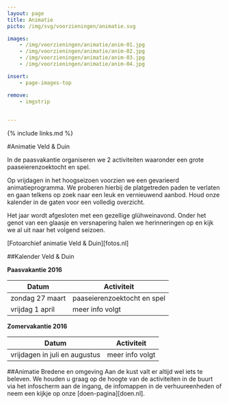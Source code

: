 ```yaml
---
layout: page
title: Animatie
picto: /img/svg/voorzieningen/animatie.svg

images:
    - /img/voorzieningen/animatie/anim-01.jpg
    - /img/voorzieningen/animatie/anim-02.jpg
    - /img/voorzieningen/animatie/anim-03.jpg
    - /img/voorzieningen/animatie/anim-04.jpg

insert:
    - page-images-top

remove:
    - imgstrip
    

---
```

{% include links.md %}

#Animatie Veld & Duin

In de paasvakantie organiseren we 2 activiteiten waaronder een grote paaseierenzoektocht en spel.

Op vrijdagen in het hoogseizoen voorzien we een gevarieerd animatieprogramma. We proberen hierbij de platgetreden paden te verlaten en gaan telkens op zoek naar een leuk en vernieuwend aanbod. Houd onze kalender in de gaten voor een volledig overzicht.

Het jaar wordt afgesloten met een gezellige glühweinavond. Onder het genot van een glaasje en versnapering halen we herinneringen op en kijk we al uit naar het volgend seizoen.

[Fotoarchief animatie Veld & Duin][fotos.nl]


##Kalender Veld & Duin

**Paasvakantie 2016**

| Datum | Activiteit |
|-------|------------|
| zondag 27 maart| paaseierenzoektocht en spel|
| vrijdag 1 april| meer info volgt |


**Zomervakantie 2016**

| Datum | Activiteit |
|-------|------------|
| vrijdagen in juli en augustus| meer info volgt


##Animatie Bredene en omgeving
Aan de kust valt er altijd wel iets te beleven. We houden u graag op de hoogte van de activiteiten in de buurt via het infoscherm aan de ingang, de infomappen in de verhuureenheden of neem een kijkje op onze [doen-pagina][doen.nl]. 
